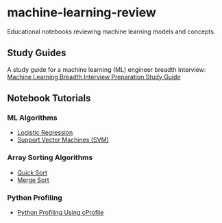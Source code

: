 # machine-learning-review
Educational notebooks reviewing machine learning models and concepts.

## Study Guides

A study guide for a machine learning (ML) engineer breadth interview: [Machine Learning Breadth Interview Preparation Study Guide](https://github.com/jman4162/machine-learning-review/blob/main/Machine%20Learning%20Breadth%20Interview%20Preparation%20Study%20Guide/Machine%20Learning%20Breadth%20Interview%20Preparation%20Study%20Guide.pdf)

## Notebook Tutorials

### ML Algorithms
- [Logistic Regression](https://github.com/jman4162/machine-learning-review/blob/main/Review_Python_Tutorial_on_Logistic_Regression.ipynb)
- [Support Vector Machines (SVM)](https://github.com/jman4162/machine-learning-review/blob/main/Python_Review_Tutorial_Support_Vector_Machines_(SVM).ipynb)

### Array Sorting Algorithms
- [Quick Sort](https://github.com/jman4162/machine-learning-review/blob/main/An_Introduction_to_Quicksort_Using_Python.ipynb)
- [Merge Sort](https://github.com/jman4162/machine-learning-review/blob/main/Merge_Sort_Algorithm_Tutorial_in_Python.ipynb)

### Python Profiling

- [Python Profiling Using cProfile](https://github.com/jman4162/machine-learning-review/blob/main/Python_Profiling_with_%60cProfile%60_A_Comprehensive_Guide.ipynb)
